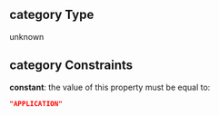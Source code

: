 ## category Type

unknown

## category Constraints

**constant**: the value of this property must be equal to:

```json
"APPLICATION"
```
